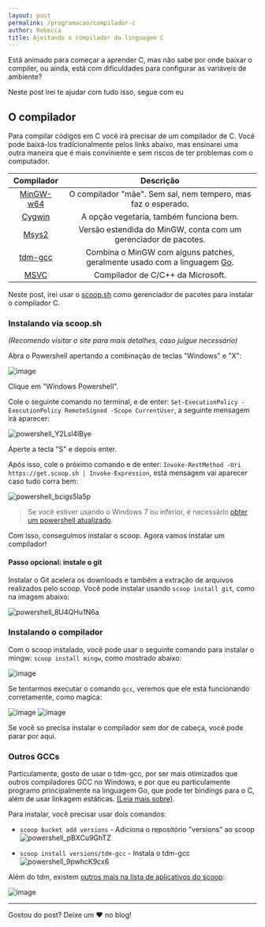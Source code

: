 ```yaml
---
layout: post
permalink: /programacao/compilador-c
author: Rebecca
title: Ajeitando o compilador da linguagem C
---
```


Está animado para começar a aprender C, mas não sabe por onde baixar o compiler, ou ainda, está com dificuldades para configurar as variáveis de ambiente?

Neste post irei te ajudar com tudo isso, segue com eu <i class="fa-solid fa-turn-down"></i>

## O compilador
Para compilar códigos em C você irá precisar de um compilador de C. Você pode baixá-los tradicionalmente pelos links abaixo, mas ensinarei uma outra maneira que é mais conviniente e sem riscos de ter problemas com o computador.

| Compilador | Descrição |
|:----------:|:------------------------------------------------------------------------:|
| [MinGW-w64](https://www.mingw-w64.org) | O compilador "mãe". Sem sal, nem tempero, mas faz o esperado. |
| [Cygwin](https://cygwin.com) | A opção vegetaria, também funciona bem. |
| [Msys2](https://www.msys2.org) | Versão estendida do MinGW, conta com um gerenciador de pacotes. |
| [tdm-gcc](https://jmeubank.github.io/tdm-gcc/) | Combina o MinGW com alguns patches, geralmente usado com a linguagem [Go](https://go.dev). |
| [MSVC](https://visualstudio.microsoft.com/vs/features/cplusplus/) | Compilador de C/C++ da Microsoft. |

Neste post, irei usar o [scoop.sh](https://scoop.sh) como gerenciador de pacotes para instalar o compilador C.

### Instalando via scoop.sh
_(Recomendo visitar o site para mais detalhes, caso julgue necessário)_

Abra o Powershell apertando a combinação de teclas "Windows" e "X":

![image](https://github.com/princessmortix/estudos-do-quarto/assets/47502554/bce6cb7f-4959-4aea-9d1a-8d28bb8acc43)

Clique em "Windows Powershell".

Cole o seguinte comando no terminal, e de enter: `Set-ExecutionPolicy -ExecutionPolicy RemoteSigned -Scope CurrentUser`, a seguinte mensagem irá aparecer: 

![powershell_Y2Lsl4lBye](https://github.com/princessmortix/estudos-do-quarto/assets/47502554/93f91a32-34b3-49d4-b097-6e289ced0cd3)

Aperte a tecla "S" e depois enter.

Após isso, cole o próximo comando e de enter: `Invoke-RestMethod -Uri https://get.scoop.sh | Invoke-Expression`, está mensagem vai aparecer caso tudo corra bem:

![powershell_bcigs5la5p](https://github.com/princessmortix/estudos-do-quarto/assets/47502554/d211d43d-5b04-403a-bd40-e3b5b5675b0a)

> <i class="fa-solid fa-triangle-exclamation"></i> Se você estiver usando o Windows 7 ou inferior, é necessário [obter um powershell atualizado](https://learn.microsoft.com/en-us/powershell/scripting/install/installing-powershell-on-windows?view=powershell-7.4#msi).

Com isso, conseguimos instalar o scoop. Agora vamos instalar um compilador!

#### Passo opcional: instale o git
Instalar o Git acelera os downloads e também a extração de arquivos realizados pelo scoop. Você pode instalar usando `scoop install git`, como na imagem abaixo:

![powershell_8U4QHu1N6a](https://github.com/princessmortix/estudos-do-quarto/assets/47502554/f41106c6-6084-44b8-b0a4-2e22a03821ac)

### Instalando o compilador
Com o scoop instalado, você pode usar o seguinte comando para instalar o mingw: `scoop install mingw`, como mostrado abaixo:

![image](https://github.com/princessmortix/estudos-do-quarto/assets/47502554/d2339ac9-d37a-4955-aaca-0707d7feeb70)

Se tentarmos executar o comando `gcc`, veremos que ele está funcionando corretamente, como magica:

![image](https://github.com/princessmortix/estudos-do-quarto/assets/47502554/17a923c5-5576-46c0-beef-d48fb22d8ab3)
![image](https://github.com/princessmortix/estudos-do-quarto/assets/47502554/70839ba8-2363-49be-a0bd-35ea1664c0a0)


Se você so precisa instalar o compilador sem dor de cabeça, você pode parar por aqui. 

### Outros GCCs
Particulamente, gosto de usar o tdm-gcc, por ser mais otimizados que outros compiladores GCC no Windows, e por que eu particulamente programo principalmente na linguagem Go, que pode ter bindings para o C, além de usar linkagem estáticas. [(Leia mais sobre)](https://jmeubank.github.io/tdm-gcc/about/).

Para instalar, você precisar usar dois comandos:

- `scoop bucket add versions` - Adiciona o repositório "versions" ao scoop
![powershell_pBXCu9GhTZ](https://github.com/princessmortix/estudos-do-quarto/assets/47502554/55115cb6-4431-4744-a61a-abe271cc20d6)

- `scoop install versions/tdm-gcc` - Instala o tdm-gcc
![powershell_9pwhcK9cx6](https://github.com/princessmortix/estudos-do-quarto/assets/47502554/c2a90857-2ec0-44b3-b6d0-79b81d22aadf)

Além do tdm, existem [outros mais na lista de aplicativos do scoop](https://scoop.sh/#/apps?q=gcc):

![image](https://github.com/princessmortix/estudos-do-quarto/assets/47502554/515bf8dc-5670-4236-8202-462952719b44)

---
Gostou do post? Deixe um ❤ no blog!
